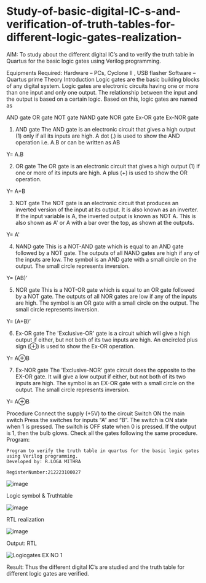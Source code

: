 # Study-of-basic-digital-IC-s-and-verification-of-truth-tables-for-different-logic-gates-realization-
 AIM:
To study about the different digital IC’s and to verify the truth table in Quartus for the basic logic gates using Verilog programming.

Equipments Required:
Hardware – PCs, Cyclone II , USB flasher
Software – Quartus prime
Theory
Introduction
Logic gates are the basic building blocks of any digital system. Logic gates are electronic circuits having one or more than one input and only one output. The relationship between the input and the output is based on a certain logic. Based on this, logic gates are named as

AND gate
OR gate
NOT gate
NAND gate
NOR gate
Ex-OR gate
Ex-NOR gate
1) AND gate
The AND gate is an electronic circuit that gives a high output (1) only if all its inputs are high. A dot (.) is used to show the AND operation i.e. A.B or can be written as AB

Y= A.B

2) OR gate
The OR gate is an electronic circuit that gives a high output (1) if one or more of its inputs are high. A plus (+) is used to show the OR operation.

Y= A+B

3) NOT gate
The NOT gate is an electronic circuit that produces an inverted version of the input at its output. It is also known as an inverter. If the input variable is A, the inverted output is known as NOT A. This is also shown as A' or A with a bar over the top, as shown at the outputs.

Y= A'

4) NAND gate
This is a NOT-AND gate which is equal to an AND gate followed by a NOT gate. The outputs of all NAND gates are high if any of the inputs are low. The symbol is an AND gate with a small circle on the output. The small circle represents inversion.

Y= (AB)’

5) NOR gate
This is a NOT-OR gate which is equal to an OR gate followed by a NOT gate. The outputs of all NOR gates are low if any of the inputs are high. The symbol is an OR gate with a small circle on the output. The small circle represents inversion.

Y= (A+B)’

6) Ex-OR gate
The 'Exclusive-OR' gate is a circuit which will give a high output if either, but not both of its two inputs are high. An encircled plus sign (⊕) is used to show the Ex-OR operation.

Y= A⊕B

7) Ex-NOR gate
The 'Exclusive-NOR' gate circuit does the opposite to the EX-OR gate. It will give a low output if either, but not both of its two inputs are high. The symbol is an EX-OR gate with a small circle on the output. The small circle represents inversion.

Y= A⊕B

Procedure
Connect the supply (+5V) to the circuit
Switch ON the main switch
Press the switches for inputs “A” and “B”. The switch is ON state when 1 is pressed. The switch is OFF state when 0 is pressed.
If the output is 1, then the bulb glows.
Check all the gates following the same procedure.
Program:
```
Program to verify the truth table in quartus for the basic logic gates using Verilog programming.
Developed by: R.LOGA MITHRA

RegisterNumber:212223100027
```

![image](https://github.com/mithra916/Study-of-basic-digital-IC-s-and-verification-of-truth-tables-for-different-logic-gates-realization-/assets/149986612/b4845e24-281b-484e-a493-c15c0176ebf0)

Logic symbol & Truthtable

![image](https://github.com/mithra916/Study-of-basic-digital-IC-s-and-verification-of-truth-tables-for-different-logic-gates-realization-/assets/149986612/4fbec80e-0d9f-4fb4-868c-4b4043a0543e)

RTL realization

![image](https://github.com/mithra916/Study-of-basic-digital-IC-s-and-verification-of-truth-tables-for-different-logic-gates-realization-/assets/149986612/15d56834-9d1a-4a0d-b0c1-a968d4d924de)

Output:
RTL

![Logicgates EX NO 1](https://github.com/mithra916/Study-of-basic-digital-IC-s-and-verification-of-truth-tables-for-different-logic-gates-realization-/assets/149986612/62d90b5e-c165-4745-8e66-0352813a5bd8)

Result:
Thus the different digital IC’s are studied and the truth table for different logic gates are verified.
